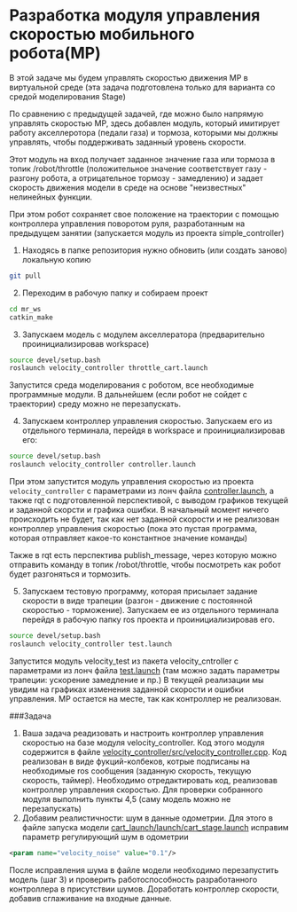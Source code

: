 # Разработка модуля управления скоростью мобильного робота(МР) 
В этой задаче мы будем управлять скоростью движения МР в виртуальной среде (эта задача подготовлена только для варианта со средой моделирования Stage)

По сравнению с предыдущей задачей, где можно было напрямую управлять скоростью МР, здесь добавлен модуль, который имитирует работу акселлеротора (педали газа) и тормоза, которыми мы должны управлять, чтобы поддерживать заданный уровень скорости.

Этот модуль на вход получает заданное значение газа или тормоза в топик /robot/throttle (положительное значение соответствует газу - разгону робота, а отрицательное тормозу - замедлению) и задает скорость движения модели в среде на основе "неизвестных" нелинейных функции.

При этом робот сохраняет свое положение на траектории с помощью контроллера управления поворотом руля, разработанным на предыдущем занятии (запускается модуль из проекта simple_controller)

1. Находясь в папке репозитория нужно обновить (или создать заново) локальную копию
```bash
git pull
```

2. Переходим в рабочую папку и собираем проект
```bash
cd mr_ws
catkin_make
```

3. Запускаем модель с модулем акселлератора (предварительно проинициализировав workspace)
```bash
source devel/setup.bash
roslaunch velocity_controller throttle_cart.launch
```
Запустится среда моделирования с роботом, все необходимые программные модули. В дальнейшем (если робот не сойдет с траектории) среду можно не перезапускать.

4. Запускаем контроллер управления скоростью. Запускаем его из отдельного терминала, перейдя в workspace и проинициализировав его:
```bash
source devel/setup.bash
roslaunch velocity_controller controller.launch
```
При этом запустится модуль управления скоростью из проекта `velocity_controller` с параметрами из лонч файла [controller.launch](https://github.com/AndreyMinin/MobileRobots/blob/master/mr_ws/src/velocity_controller/launch/controller.launch), а также rqt с подготовленной перспективой, с выводом графиков текущей и заданной скорсти и графика ошибки.
В начальный момент ничего происходить не будет, так как нет заданной скорости и не реализован контроллер управления скоростью (пока это пустая программа, которая отправляет какое-то константное значение команды)

Также в rqt есть перспектива publish_messаge, через которую можно отправить команду в топик /robot/throttle, чтобы посмотреть как робот будет разгоняться и тормозить.

5. Запускаем тестовую программу, которая присылает задание скорости в виде трапеции (разгон - движение с постоянной скоростью - торможение). Запускаем ее из отдельного терминала перейдя в рабочую папку ros проекта и проинициализировав его.
```bash
source devel/setup.bash
roslaunch velocity_controller test.launch
```
Запустится модуль velocity_test из пакета velocity_cntroller с параметрами из лонч файла [test.launch](https://github.com/AndreyMinin/MobileRobots/blob/master/mr_ws/src/velocity_controller/launch/test.launch) (там можно задать параметры трапеции: ускорение замедление и пр.) В текущей реализации мы увидим на графиках изменения заданной скорости и ошибки управления. МР остается на месте, так как контроллер не реализован.

###Задача
1. Ваша задача реадизовать и настроить контроллер управления скоростью на базе модуля velocity_controller. Код этого модуля содержится в файле [velocity_controller/src/velocity_controller.cpp](https://github.com/AndreyMinin/MobileRobots/blob/master/mr_ws/src/velocity_controller/src/velocity_controller.cpp). Код реализован в виде фукций-колбеков, котрые подписаны на необходимые ros сообщения (заданную скорость, текущую скорость, таймер). Необходимо отредактировать код, реализовав контроллер управления скоростью. Для проверки собранного модуля выполнить пункты 4,5 (саму модель можно не перезапускать)
2. Добавим реалистичности: шум в данные одометрии. Для этого в файле запуска модели [cart_launch/launch/cart_stage.launch](https://github.com/AndreyMinin/MobileRobots/blob/master/mr_ws/src/cart_launch/launch/cart_stage.launch#L25) исправим параметр регулирующий шум в одометрии 
```xml
<param name="velocity_noise" value="0.1"/>
```
После исправления шума в файле модели необходимо перезапустить модель (шаг 3) и проверить работоспособность разработанного контроллера в присутствии шумов. Доработать контроллер скорости, добавив сглаживание на входные данные.
